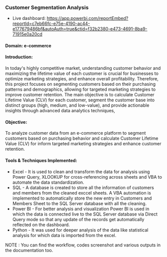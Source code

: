 ### Customer Segmentation Analysis
- Live dashboard: https://app.powerbi.com/reportEmbed?reportId=c7eb66fc-e75e-4190-ac44-e177679486bf&autoAuth=true&ctid=f32b2380-e473-4691-8ba9-71915e0a20cd
#### Domain: e-commerce
#### Introduction:
In today's highly competitive market, understanding customer behavior and maximizing the lifetime value of each customer is crucial for businesses
to optimize marketing strategies, and enhance overall profitability. Therefore, this project focuses on segmenting customers based on their purchasing patterns and demographics, allowing for targeted marketing strategies to improve customer retention. The main objective is to calculate Customer Lifetime Value (CLV) for each customer, segment the customer base into distinct groups (high, medium, and low-value), and provide actionable insights through advanced data analytics techniques,
#### Objective:
To analyze customer data from an e-commerce platform to segment customers based on purchasing behavior and calculate Customer Lifetime Value (CLV) for inform targeted marketing strategies
and enhance customer retention. 
#### Tools & Techniques Implemented:
- Excel - It is used to clean and transform the data for analysis using Power Query, XLOOKUP for cross-referencing across sheets and VBA to automate the data standardization.
- SQL - A database is created to store all the information of customers and members from the cleaned exccel sheets. A VBA automation is implemented to automatically store the new entry in Customers and Members Sheet to the SQL Server database with all the cleaning.
- Power BI - For better analysis and visualization Power BI is used in which the data is connected live to the SQL Server database via Direct Query mode so that any update of the records get automatically reflected on the dashboard.
- Python - It was used for deeper analysis of the data like statistical analysis for which data is imported from the excel.

NOTE : You can find the workflow, codes screenshot and various outputs in the documentation too. 

